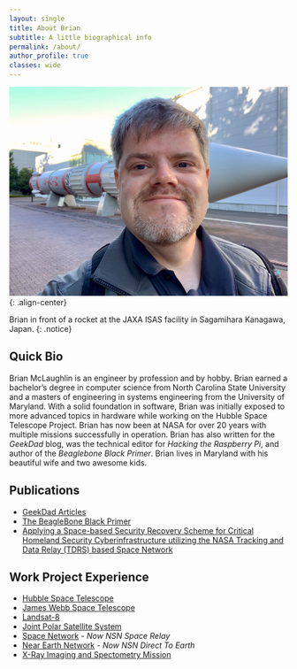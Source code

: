 ```yaml
---
layout: single
title: About Brian
subtitle: A little biographical info
permalink: /about/
author_profile: true
classes: wide
---
```


![image-center](/assets/images/head_shot.jpeg){: .align-center}

Brian in front of a rocket at the JAXA ISAS facility in Sagamihara Kanagawa, Japan.
{: .notice}

## Quick Bio

Brian McLaughlin is an engineer by profession and by hobby. Brian earned a 
bachelor’s degree in computer science from North Carolina State University
and a masters of engineering in systems engineering from the University of 
Maryland. With a solid foundation in software, Brian was initially exposed to 
more advanced topics in hardware while working on the Hubble Space Telescope 
Project. Brian has now been at NASA for over 20 years with multiple missions
successfully in operation. Brian has also written for the _GeekDad_ blog, was
the technical editor for _Hacking the Raspberry Pi_, and author of the 
_Beaglebone Black Primer_. Brian lives in Maryland with his beautiful wife 
and two awesome kids.

## Publications

- [GeekDad Articles](https://geekdad.com/author/bjmclaughlin/)
- [The BeagleBone Black Primer](https://www.oreilly.com/library/view/the-beaglebone-black/9780133993295/)
- [Applying a Space-based Security Recovery Scheme for Critical Homeland Security Cyberinfrastructure utilizing the NASA Tracking and Data Relay (TDRS) based Space Network](https://ieeexplore.ieee.org/document/7225325)

## Work Project Experience

- [Hubble Space Telescope](https://www.nasa.gov/mission_pages/hubble/main/index.html)
- [James Webb Space Telescope](https://webb.nasa.gov/)
- [Landsat-8](https://www.usgs.gov/landsat-missions/landsat-8)
- [Joint Polar Satellite System](https://www.nesdis.noaa.gov/about/our-offices/joint-polar-satellite-system-jpss-program-office)
- [Space Network](https://esc.gsfc.nasa.gov/projects/NSN) - *Now NSN Space Relay*
- [Near Earth Network](https://esc.gsfc.nasa.gov/projects/NSN) - *Now NSN Direct To Earth*
- [X-Ray Imaging and Spectometry Mission](https://xrism.isas.jaxa.jp/en/)